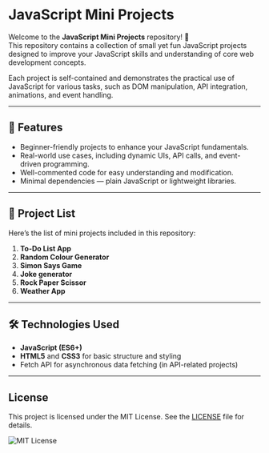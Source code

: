 # JavaScript Mini Projects

Welcome to the **JavaScript Mini Projects** repository! 🚀  
This repository contains a collection of small yet fun JavaScript projects designed to improve your JavaScript skills and understanding of core web development concepts.  

Each project is self-contained and demonstrates the practical use of JavaScript for various tasks, such as DOM manipulation, API integration, animations, and event handling.

---

## 🌟 Features

- Beginner-friendly projects to enhance your JavaScript fundamentals.
- Real-world use cases, including dynamic UIs, API calls, and event-driven programming.
- Well-commented code for easy understanding and modification.
- Minimal dependencies — plain JavaScript or lightweight libraries.

---

## 📂 Project List

Here’s the list of mini projects included in this repository:

1. **To-Do List App**
2. **Random Colour Generator**
3. **Simon Says Game**
4. **Joke generator**
5. **Rock Paper Scissor**
6. **Weather App**

---

## 🛠️ Technologies Used

- **JavaScript (ES6+)**
- **HTML5** and **CSS3** for basic structure and styling
- Fetch API for asynchronous data fetching (in API-related projects)

---

## License

This project is licensed under the MIT License. See the [LICENSE](LICENSE) file for details.

![MIT License](https://img.shields.io/badge/License-MIT-green.svg)
